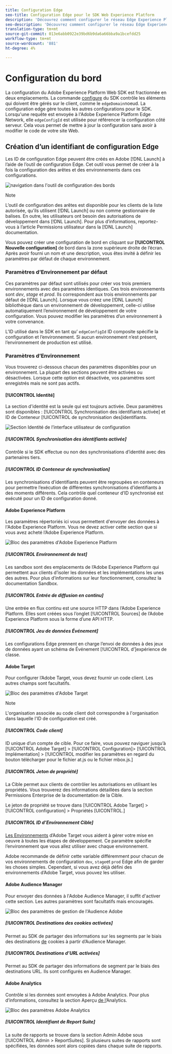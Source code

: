 ```yaml
---
title: Configuration Edge
seo-title: Configuration Edge pour le SDK Web Experience Platform
description: 'Découvrez comment configurer le réseau Edge Experience Platform. '
seo-description: 'Découvrez comment configurer le réseau Edge Experience Platform. '
translation-type: tm+mt
source-git-commit: 013e6abb0922e39bd6b9da6a66bba9a1bcefdd25
workflow-type: tm+mt
source-wordcount: '881'
ht-degree: 4%

---
```



# Configuration du bord

La configuration du Adobe Experience Platform Web SDK est fractionnée en deux emplacements. La commande [configure](configuring-the-sdk.md) du SDK contrôle les éléments qui doivent être gérés sur le client, comme le `edgeDomain`noeud. La configuration edge gère toutes les autres configurations pour le SDK. Lorsqu&#39;une requête est envoyée à l&#39;Adobe Experience Platform Edge Network, elle `edgeConfigId` est utilisée pour référencer la configuration côté serveur. Cela vous permet de mettre à jour la configuration sans avoir à modifier le code de votre site Web.

## Création d’un identifiant de configuration Edge

Les ID de configuration Edge peuvent être créés en Adobe [!DNL Launch] à l’aide de l’outil de configuration Edge. Cet outil vous permet de créer à la fois la configuration des arêtes et des environnements dans ces configurations.

![navigation dans l&#39;outil de configuration des bords](../../assets/edge_configuration_nav.png)

>[!NOTE]
>
>
>
>L’outil de configuration des arêtes est disponible pour les clients de la liste autorisée, qu’ils utilisent [!DNL Launch] ou non comme gestionnaire de balises. En outre, les utilisateurs ont besoin des autorisations de développement dans [!DNL Launch]. Pour plus d’informations, reportez-vous à l’article Permissions [](https://docs.adobe.com/content/help/fr-FR/launch/using/reference/admin/user-permissions.html) utilisateur dans la [!DNL Launch] documentation.

Vous pouvez créer une configuration de bord en cliquant sur **[!UICONTROL Nouvelle configuration]** de bord dans la zone supérieure droite de l’écran. Après avoir fourni un nom et une description, vous êtes invité à définir les paramètres par défaut de chaque environnement.

### Paramètres d’Environnement par défaut

Ces paramètres par défaut sont utilisés pour créer vos trois premiers environnements avec des paramètres identiques. Ces trois environnements sont *dev*, *stage* et *prod*. Ils correspondent aux trois environnements par défaut de [!DNL Launch]. Lorsque vous créez une [!DNL Launch] bibliothèque dans un environnement de développement, celle-ci utilise automatiquement l’environnement de développement de votre configuration. Vous pouvez modifier les paramètres d’un environnement à votre convenance.

L’ID utilisé dans le SDK en tant qu’ `edgeConfigId` ID composite spécifie la configuration et l’environnement. Si aucun environnement n’est présent, l’environnement de production est utilisé.

### Paramètres d’Environnement

Vous trouverez ci-dessous chacun des paramètres disponibles pour un environnement. La plupart des sections peuvent être activées ou désactivées. Lorsque cette option est désactivée, vos paramètres sont enregistrés mais ne sont pas actifs.

#### [!UICONTROL Identité]

La section d&#39;identité est la seule qui est toujours activée. Deux paramètres sont disponibles : [!UICONTROL Synchronisation des identifiants activée] et ID de Conteneur [!UICONTROL de synchronisation des]identifiants.

![Section Identité de l’interface utilisateur de configuration](../../assets/edge_configuration_identity.png)

##### [!UICONTROL Synchronisation des identifiants activée]

Contrôle si le SDK effectue ou non des synchronisations d’identité avec des partenaires tiers.

##### [!UICONTROL ID Conteneur de synchronisation]

Les synchronisations d’identifiants peuvent être regroupées en conteneurs pour permettre l’exécution de différentes synchronisations d’identifiants à des moments différents. Cela contrôle quel conteneur d’ID synchronisé est exécuté pour un ID de configuration donné.

#### Adobe Experience Platform

Les paramètres répertoriés ici vous permettent d&#39;envoyer des données à l&#39;Adobe Experience Platform. Vous ne devez activer cette section que si vous avez acheté l’Adobe Experience Platform.

![Bloc des paramètres d&#39;Adobe Experience Platform](../../assets/edge_configuration_aep.png)

##### [!UICONTROL Environnement de test]

Les sandbox sont des emplacements de l’Adobe Experience Platform qui permettent aux clients d’isoler les données et les implémentations les unes des autres. Pour plus d’informations sur leur fonctionnement, consultez la documentation [](../../sandboxes/home.md)Sandbox.

##### [!UICONTROL Entrée de diffusion en continu]

Une entrée en flux continu est une source HTTP dans l’Adobe Experience Platform. Elles sont créées sous l’onglet [!UICONTROL Sources] de l’Adobe Experience Platform sous la forme d’une API HTTP.

##### [!UICONTROL Jeu de données Événement]

Les configurations Edge prennent en charge l’envoi de données à des jeux de données ayant un schéma de Événement [!UICONTROL d’]expérience de classe.

#### Adobe Target

Pour configurer l’Adobe Target, vous devez fournir un code client. Les autres champs sont facultatifs.

![Bloc des paramètres d&#39;Adobe Target](../../assets/edge_configuration_target.png)

>[!NOTE]
>
>
>
>L&#39;organisation associée au code client doit correspondre à l&#39;organisation dans laquelle l&#39;ID de configuration est créé.

##### [!UICONTROL Code client]

ID unique d’un compte de cible. Pour ce faire, vous pouvez naviguer jusqu’à [!UICONTROL Adobe Target] > [!UICONTROL Configuration]> [!UICONTROL Implémentation] > [!UICONTROL modifier les paramètres en regard du bouton télécharger pour le fichier at.js ou le fichier mbox.js.]

##### [!UICONTROL Jeton de propriété]

La Cible permet aux clients de contrôler les autorisations en utilisant les propriétés. Vous trouverez des informations détaillées dans la section Permissions [](https://docs.adobe.com/content/help/fr-FR/target/using/administer/manage-users/enterprise/properties-overview.html) Enterprise de la documentation de la Cible.

Le jeton de propriété se trouve dans [!UICONTROL Adobe Target] > [!UICONTROL configuration] > Propriétés [UICONTROL.]

##### [!UICONTROL ID d’Environnement Cible]

[Les Environnements](https://docs.adobe.com/content/help/en/target/using/administer/hosts.html) d’Adobe Target vous aident à gérer votre mise en oeuvre à toutes les étapes de développement. Ce paramètre spécifie l’environnement que vous allez utiliser avec chaque environnement.

Adobe recommande de définir cette variable différemment pour chacun de vos environnements de configuration `dev`, `stage`et `prod` Edge afin de garder les choses simples. Cependant, si vous avez déjà défini des environnements  d’Adobe Target, vous pouvez les utiliser.

#### Adobe Audience Manager

Pour envoyer des données à l&#39;Adobe Audience Manager, il suffit d&#39;activer cette section. Les autres paramètres sont facultatifs mais encouragés.

![Bloc des paramètres de gestion de l&#39;Audience Adobe](../../assets/edge_configuration_aam.png)

##### [!UICONTROL Destinations des cookies activées]

Permet au SDK de partager des informations sur les segments par le biais des destinations [de](https://docs.adobe.com/content/help/en/audience-manager/user-guide/features/destinations/custom-destinations/create-cookie-destination.html) cookies à partir d’Audience Manager.

##### [!UICONTROL Destinations d’URL activées]

Permet au SDK de partager des informations de segment par le biais des destinations [](https://docs.adobe.com/content/help/en/audience-manager/user-guide/features/destinations/custom-destinations/create-url-destination.html)URL. Ils sont configurés en Audience Manager.

#### Adobe Analytics

Contrôle si les données sont envoyées à Adobe Analytics. Pour plus d’informations, consultez la section Aperçu [de l’](../solution-specific/analytics/analytics-overview.md)Analytics.

![Bloc des paramètres Adobe Analytics](../../assets/edge_configuration_aa.png)

##### [!UICONTROL Identifiant de Report Suite]

La suite de rapports se trouve dans la section Admin Adobe sous [!UICONTROL Admin > ReportSuites]. Si plusieurs suites de rapports sont spécifiées, les données sont alors copiées dans chaque suite de rapports.
